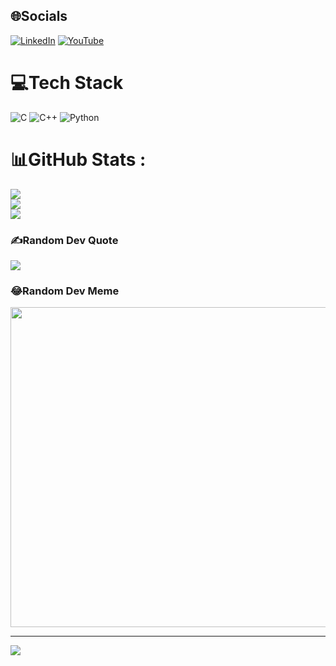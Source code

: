 
## 🌐Socials
[![LinkedIn](https://img.shields.io/badge/LinkedIn-%230077B5.svg?logo=linkedin&logoColor=white)](https://linkedin.com/in/doan-van-diep-9894822b5/) [![YouTube](https://img.shields.io/badge/YouTube-%23FF0000.svg?logo=YouTube&logoColor=white)](https://youtube.com/c/UCkNhMWXdboL28gPsravgjZQ) 

# 💻Tech Stack
![C](https://img.shields.io/badge/c-%2300599C.svg?style=flat&logo=c&logoColor=white) ![C++](https://img.shields.io/badge/c++-%2300599C.svg?style=flat&logo=c%2B%2B&logoColor=white) ![Python](https://img.shields.io/badge/python-3670A0?style=flat&logo=python&logoColor=ffdd54)
# 📊GitHub Stats :
![](https://github-readme-stats.vercel.app/api?username=doanvandiep&theme=radical&hide_border=false&include_all_commits=false&count_private=false)<br/>
![](https://github-readme-streak-stats.herokuapp.com/?user=doanvandiep&theme=radical&hide_border=false)<br/>
![](https://github-readme-stats.vercel.app/api/top-langs/?username=doanvandiep&theme=radical&hide_border=false&include_all_commits=false&count_private=false&layout=compact)

### ✍️Random Dev Quote
![](https://quotes-github-readme.vercel.app/api?type=horizontal&theme=radical)

### 😂Random Dev Meme
<img src="https://scontent.fhan5-8.fna.fbcdn.net/v/t39.30808-6/387825297_1498850167575552_2585662451009268325_n.jpg?_nc_cat=106&ccb=1-7&_nc_sid=efb6e6&_nc_eui2=AeEZey1Yrr02KkmfK9vUFXJEaUYoML8Zn9ZpRigwvxmf1sTn3lFr8Xh-3FsljS8boCQO2TsbxPahGA7VLrA_d3A8&_nc_ohc=hMgazHttLwUAX8cdPFw&_nc_ht=scontent.fhan5-8.fna&oh=00_AfCefkrgcSf5e_K1MnFB2X89azbEvaOnsg0NXI-y78K-HA&oe=65DF6925" width="512px"/>

---
[![](https://visitcount.itsvg.in/api?id=doanvandiep&icon=0&color=0)](https://visitcount.itsvg.in)
